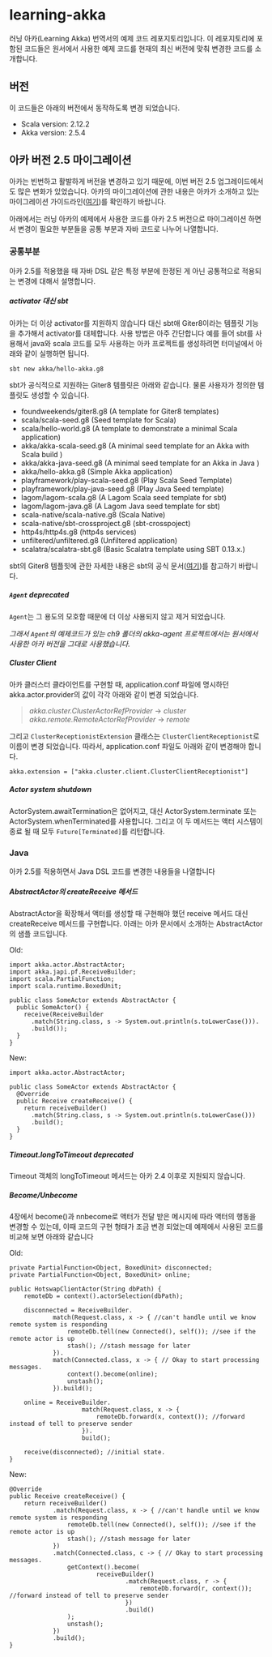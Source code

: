 # learning-akka
러닝 아카(Learning Akka) 번역서의 예제 코드 레포지토리입니다. 이 레포지토리에 포함된 코드들은 원서에서 사용한 예제 코드를 현재의 최신 버전에 맞춰 변경한 코드를 소개합니다.

## 버전
이 코드들은 아래의 버전에서 동작하도록 변경 되었습니다.

* Scala version: 2.12.2
* Akka version: 2.5.4


## 아카 버전 2.5 마이그레이션
아카는 빈번하고 활발하게 버전을 변경하고 있기 때문에, 이번 버전 2.5 업그레이드에서도 많은 변화가 있었습니다.
아카의 마이그레이션에 관한 내용은 아카가 소개하고 있는 마이그레이션 가이드라인([여기](http://doc.akka.io/docs/akka/current/java/project/migration-guide-2.4.x-2.5.x.html))를 확인하기 바랍니다.

아래에서는 러닝 아카의 예제에서 사용한 코드를 아카 2.5 버전으로 마이그레이션 하면서 변경이 필요한 부분들을 공통 부분과 자바 코드로 나누어 나열합니다.

### 공통부분
아카 2.5를 적용했을 때 자바 DSL 같은 특정 부분에 한정된 게 아닌 공통적으로 적용되는 변경에 대해서 설명합니다.

##### activator 대신 sbt
아카는 더 이상 activator를 지원하지 않습니다 대신 sbt애 Giter8이라는 템플릿 기능을 추가해서 activator를 대체합니다.
사용 방법은 아주 간단합니다 예를 들어 sbt를 사용해서 java와 scala 코드를 모두 사용하는 아카 프로젝트를 생성하려면 터미널에서 아래와 같이 실행하면 됩니다.    
```
sbt new akka/hello-akka.g8
```

sbt가 공식적으로 지원하는 Giter8 템플릿은 아래와 같습니다. 물론 사용자가 정의한 템플릿도 생성할 수 있습니다.

* foundweekends/giter8.g8 (A template for Giter8 templates)
* scala/scala-seed.g8 (Seed template for Scala)
* scala/hello-world.g8 (A template to demonstrate a minimal Scala application)
* akka/akka-scala-seed.g8 (A minimal seed template for an Akka with Scala build )
* akka/akka-java-seed.g8 (A minimal seed template for an Akka in Java )
* akka/hello-akka.g8 (Simple Akka application)
* playframework/play-scala-seed.g8 (Play Scala Seed Template)
* playframework/play-java-seed.g8 (Play Java Seed template)
* lagom/lagom-scala.g8 (A Lagom Scala seed template for sbt)
* lagom/lagom-java.g8 (A Lagom Java seed template for sbt)
* scala-native/scala-native.g8 (Scala Native)
* scala-native/sbt-crossproject.g8 (sbt-crosspoject)
* http4s/http4s.g8 (http4s services)
* unfiltered/unfiltered.g8 (Unfiltered application)
* scalatra/scalatra-sbt.g8 (Basic Scalatra template using SBT 0.13.x.) 

sbt의 Giter8 템플힛에 관한 자세한 내용은 sbt의 공식 문서([여기](http://www.scala-sbt.org/0.13/docs/sbt-new-and-Templates.html))를 참고하기 바랍니다.


##### `Agent` deprecated
`Agent`는 그 용도의 모호함 때문에 더 이상 사용되지 않고 제거 되었습니다.

*그래서 `Agent`의 예제코드가 있는 ch9 폴더의 akka-agent 프로젝트에서는 원서에서 사용한 아카 버전을 그대로 사용했습니다.*


##### Cluster Client
아카 클러스터 클라이언트를 구현할 때, application.conf 파일에 명시하던 akka.actor.provider의 값이 각각 아래와 같이 변경 되었습니다.
> *akka.cluster.ClusterActorRefProvider* -> *cluster*
> *akka.remote.RemoteActorRefProvider* -> *remote*

그리고 `ClusterReceptionistExtension` 클래스는 `ClusterClientReceptionist`로 이름이 변경 되었습니다.
따라서, application.conf 파일도 아래와 같이 변경해야 합니다.
```
akka.extension = ["akka.cluster.client.ClusterClientReceptionist"]
```

##### Actor system shutdown
ActorSystem.awaitTermination은 없어지고, 대신 ActorSystem.terminate 또는 ActorSystem.whenTerminated를 사용합니다.
그리고 이 두 메서드는 액터 시스템이 종료 될 때 모두 `Future[Terminated]`를 리턴합니다. 


### Java
아카 2.5를 적용하면서 Java DSL 코드를 변경한 내용들을 나열합니다

##### AbstractActor의 createReceive 메서드
AbstractActor을 확장해서 액터를 생성할 때 구현해야 했던 receive 메서드 대신 createReceive 메서드를 구현합니다.
아래는 아카 문서에서 소개하는 AbstractActor의 샘플 코드입니다.

Old:

```
import akka.actor.AbstractActor;
import akka.japi.pf.ReceiveBuilder;
import scala.PartialFunction;
import scala.runtime.BoxedUnit;

public class SomeActor extends AbstractActor {
  public SomeActor() {
    receive(ReceiveBuilder
      .match(String.class, s -> System.out.println(s.toLowerCase())).
      .build());
  }
}
```

New:
```
import akka.actor.AbstractActor;

public class SomeActor extends AbstractActor {
  @Override
  public Receive createReceive() {
    return receiveBuilder()
      .match(String.class, s -> System.out.println(s.toLowerCase()))
      .build();
  }
}
```

##### Timeout.longToTimeout deprecated
Timeout 객체의 longToTimeout 메서드는 아카 2.4 이후로 지원되지 않습니다.


##### Become/Unbecome
4장에서 become()과 nnbecome로 액터가 전달 받은 메시지에 따라 액터의 행동을 변경할 수 있는데, 이때 코드의 구현 형태가 조금 변경 되었는데 예제에서 사용된 코드를 비교해 보면 아래와 같습니다

Old:
```
private PartialFunction<Object, BoxedUnit> disconnected;
private PartialFunction<Object, BoxedUnit> online;

public HotswapClientActor(String dbPath) {
    remoteDb = context().actorSelection(dbPath);

    disconnected = ReceiveBuilder.
            match(Request.class, x -> { //can't handle until we know remote system is responding
                remoteDb.tell(new Connected(), self()); //see if the remote actor is up
                stash(); //stash message for later
            }).
            match(Connected.class, x -> { // Okay to start processing messages.
                context().become(online);
                unstash();
            }).build();

    online = ReceiveBuilder.
                    match(Request.class, x -> {
                        remoteDb.forward(x, context()); //forward instead of tell to preserve sender
                    }).
                    build();

    receive(disconnected); //initial state.
}
``` 

New:
```
@Override
public Receive createReceive() {
    return receiveBuilder()
            .match(Request.class, x -> { //can't handle until we know remote system is responding
                remoteDb.tell(new Connected(), self()); //see if the remote actor is up
                stash(); //stash message for later
            })
            .match(Connected.class, c -> { // Okay to start processing messages.
                getContext().become(
                        receiveBuilder()
                                .match(Request.class, r -> {
                                    remoteDb.forward(r, context()); //forward instead of tell to preserve sender
                                })
                                .build()
                );
                unstash();
            })
            .build();
}
```

